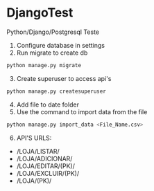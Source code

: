 # DjangoTest
 Python/Django/Postgresql Teste
 
1. Configure database in settings
2. Run migrate to create db
```sh
python manage.py migrate
```
3. Create superuser to access api's
```sh
python manage.py createsuperuser
```
4. Add file to date folder
5. Use the command to import data from the file
```sh
python manage.py import_data <File_Name.csv>
```
6. API'S URLS:

 * /LOJA/LISTAR/
 * /LOJA/ADICIONAR/
 * /LOJA/EDITAR/(PK)/
 * /LOJA/EXCLUIR/(PK)/
 * /LOJA/(PK)/
